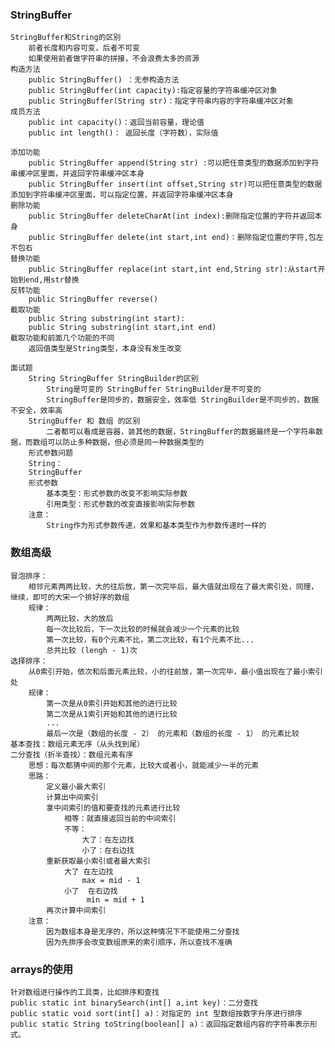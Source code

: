 ### StringBuffer
    StringBuffer和String的区别
        前者长度和内容可变，后者不可变
        如果使用前者做字符串的拼接，不会浪费太多的资源
    构造方法
        public StringBuffer() ：无参构造方法
        public StringBuffer(int capacity):指定容量的字符串缓冲区对象
        public StringBuffer(String str)：指定字符串内容的字符串缓冲区对象
    成员方法
        public int capacity()：返回当前容量，理论值
        public int length()： 返回长度（字符数），实际值

    添加功能
        public StringBuffer append(String str) :可以把任意类型的数据添加到字符串缓冲区里面，并返回字符串缓冲区本身
        public StringBuffer insert(int offset,String str)可以把任意类型的数据添加到字符串缓冲区里面，可以指定位置，并返回字符串缓冲区本身
    删除功能
        public StringBuffer deleteCharAt(int index):删除指定位置的字符并返回本身
        public StringBuffer delete(int start,int end)：删除指定位置的字符,包左不包右
    替换功能
        public StringBuffer replace(int start,int end,String str):从start开始到end,用str替换
    反转功能
        public StringBuffer reverse()
    截取功能
        public String substring(int start):
        public String substring(int start,int end)
    截取功能和前面几个功能的不同
        返回值类型是String类型，本身没有发生改变
        
    面试题
        String StringBuffer StringBuilder的区别
            String是可变的 StringBuffer StringBuilder是不可变的
            StringBuffer是同步的，数据安全，效率低 StringBuilder是不同步的，数据不安全，效率高
        StringBuffer 和 数组 的区别
            二者都可以看成是容器，装其他的数据，StringBuffer的数据最终是一个字符串数据，而数组可以防止多种数据，但必须是同一种数据类型的
        形式参数问题
        String：
        StringBuffer
        形式参数
            基本类型：形式参数的改变不影响实际参数
            引用类型：形式参数的改变直接影响实际参数
        注意：
            String作为形式参数传递，效果和基本类型作为参数传递时一样的
  
### 数组高级
    冒泡排序：
        相邻元素两两比较，大的往后放，第一次完毕后，最大值就出现在了最大索引处，同理，继续，即可的大宋一个排好序的数组
        规律：
            两两比较，大的放后
            每一次比较后，下一次比较的时候就会减少一个元素的比较
            第一次比较，有0个元素不比，第二次比较，有1个元素不比...
            总共比较 (lengh - 1)次 
    选择排序：
        从0索引开始，依次和后面元素比较，小的往前放，第一次完毕，最小值出现在了最小索引处
        规律：
            第一次是从0索引开始和其他的进行比较
            第二次是从1索引开始和其他的进行比较
            ...
            最后一次是（数组的长度 - 2） 的元素和（数组的长度 - 1） 的元素比较
    基本查找：数组元素无序（从头找到尾）
    二分查找（折半查找）：数组元素有序
        思想：每次都猜中间的那个元素，比较大或者小，就能减少一半的元素
        思路：
            定义最小最大索引
            计算出中间索引
            拿中间索引的值和要查找的元素进行比较
                相等：就直接返回当前的中间索引
                不等：
                    大了：在左边找
                    小了：在右边找
            重新获取最小索引或者最大索引
                大了 在左边找
                    max = mid - 1
                小了  在右边找
                     min = mid + 1
            再次计算中间索引
        注意：
            因为数组本身是无序的，所以这种情况下不能使用二分查找
            因为先排序会改变数组原来的索引顺序，所以查找不准确
### arrays的使用
    针对数组进行操作的工具类，比如排序和查找
    public static int binarySearch(int[] a,int key)：二分查找
    public static void sort(int[] a)：对指定的 int 型数组按数字升序进行排序
    public static String toString(boolean[] a)：返回指定数组内容的字符串表示形式。
                            
                    
            
                    
                    
          
